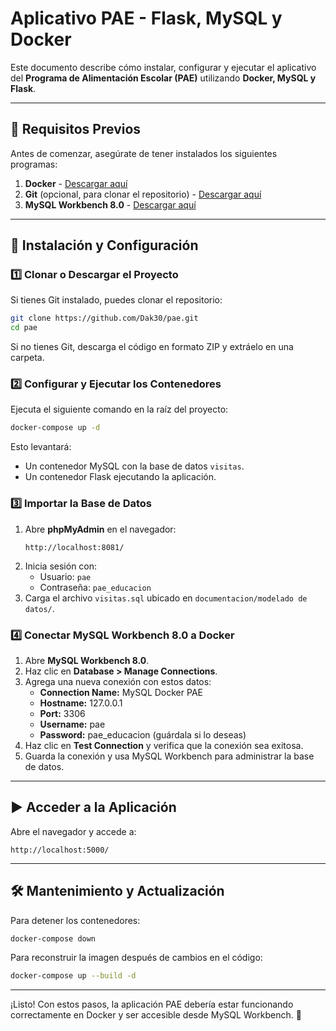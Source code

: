 # Aplicativo PAE - Flask, MySQL y Docker

Este documento describe cómo instalar, configurar y ejecutar el aplicativo del **Programa de Alimentación Escolar (PAE)** utilizando **Docker, MySQL y Flask**.

---

## 📌 Requisitos Previos

Antes de comenzar, asegúrate de tener instalados los siguientes programas:

1. **Docker** - [Descargar aquí](https://www.docker.com/get-started)
2. **Git** (opcional, para clonar el repositorio) - [Descargar aquí](https://git-scm.com/)
3. **MySQL Workbench 8.0** - [Descargar aquí](https://dev.mysql.com/downloads/workbench/)

---

## 🚀 Instalación y Configuración

### 1️⃣ Clonar o Descargar el Proyecto
Si tienes Git instalado, puedes clonar el repositorio:
```bash
git clone https://github.com/Dak30/pae.git
cd pae
```
Si no tienes Git, descarga el código en formato ZIP y extráelo en una carpeta.

### 2️⃣ Configurar y Ejecutar los Contenedores
Ejecuta el siguiente comando en la raíz del proyecto:

```bash
docker-compose up -d
```

Esto levantará:
- Un contenedor MySQL con la base de datos `visitas`.
- Un contenedor Flask ejecutando la aplicación.

### 3️⃣ Importar la Base de Datos
1. Abre **phpMyAdmin** en el navegador:
   ```
   http://localhost:8081/
   ```
2. Inicia sesión con:
   - Usuario: `pae`
   - Contraseña: `pae_educacion`
3. Carga el archivo `visitas.sql` ubicado en `documentacion/modelado de datos/`.

### 4️⃣ Conectar MySQL Workbench 8.0 a Docker

1. Abre **MySQL Workbench 8.0**.
2. Haz clic en **Database > Manage Connections**.
3. Agrega una nueva conexión con estos datos:
   - **Connection Name:** MySQL Docker PAE
   - **Hostname:** 127.0.0.1
   - **Port:** 3306
   - **Username:** pae
   - **Password:** pae_educacion (guárdala si lo deseas)
4. Haz clic en **Test Connection** y verifica que la conexión sea exitosa.
5. Guarda la conexión y usa MySQL Workbench para administrar la base de datos.

---

## ▶️ Acceder a la Aplicación

Abre el navegador y accede a:
```
http://localhost:5000/
```

---

## 🛠 Mantenimiento y Actualización
Para detener los contenedores:
```bash
docker-compose down
```
Para reconstruir la imagen después de cambios en el código:
```bash
docker-compose up --build -d
```

---

¡Listo! Con estos pasos, la aplicación PAE debería estar funcionando correctamente en Docker y ser accesible desde MySQL Workbench. 🚀
